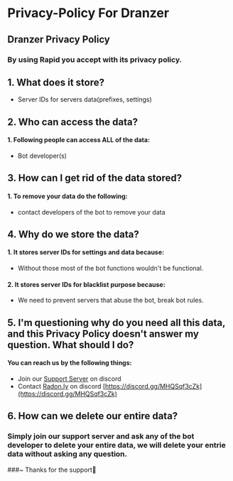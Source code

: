 # Privacy-Policy For Dranzer

## **Dranzer Privacy Policy**
### By using Rapid you accept with its privacy policy.

## 1. What does it store?

 - Server IDs for servers data(prefixes, settings)

## 2. Who can access the data?

 #### 1. Following people can access ALL of the data:
 -  Bot developer(s)

## 3. How can I get rid of the data stored? 

#### 1. To remove your data do the following:
- contact developers of the bot to remove your data


## 4. Why do we store the data?

#### 1. It stores server IDs for settings and data because:
- Without those most of the bot functions wouldn't be functional.

#### 2. It stores server IDs for blacklist purpose because:
- We need to prevent servers that abuse the bot, break bot rules.


## 5. I'm questioning why do you need all this data, and this Privacy Policy doesn't answer my question. What should I do?

#### You can reach us by the following things:
- Join our [Support Server](https://discord.gg/MHQSqf3cZk) on discord
- Contact [Radon.ly](https://discord.gg/MHQSqf3cZk) on discord [https://discord.gg/MHQSqf3cZk](https://discord.gg/MHQSqf3cZk)

## 6. How can we delete our entire data?

### Simply join our support server and ask any of the bot developer to delete your entire data, we will delete your entrie data without asking any question.
###~ Thanks for the support💞

